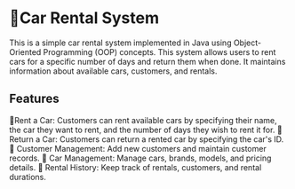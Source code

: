 # 🚗Car Rental System
This is a simple car rental system implemented in Java using Object-Oriented Programming (OOP) concepts. This system allows users to rent cars for a specific number of days and return them when done. It maintains information about available cars, customers, and rentals.
## Features
🚀Rent a Car: Customers can rent available cars by specifying their name, the car they want to rent, and the number of days they wish to rent it for.
🔁 Return a Car: Customers can return a rented car by specifying the car's ID.
👥 Customer Management: Add new customers and maintain customer records. 
🚗 Car Management: Manage cars, brands, models, and pricing details. 📝 Rental History: Keep track of rentals, customers, and rental durations.
